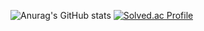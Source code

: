 ![Anurag's GitHub stats](https://github-readme-stats.vercel.app/api?username=JaoooGwan&show_icons=true&theme=radical)
[![Solved.ac Profile](http://mazassumnida.wtf/api/v2/generate_badge?boj=janoogwan39)](https://solved.ac/janoogwan39/)
